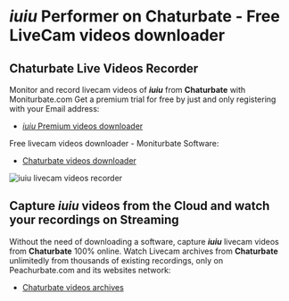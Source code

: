 # _iuiu_ Performer on Chaturbate - Free LiveCam videos downloader

## Chaturbate Live Videos Recorder

Monitor and record livecam videos of **_iuiu_** from **Chaturbate** with Moniturbate.com
Get a premium trial for free by just and only registering with your Email address:
* [_iuiu_ Premium videos downloader](https://moniturbate.com/request-demo-licence-key.html)

Free livecam videos downloader - Moniturbate Software:
* [Chaturbate videos downloader](https://moniturbate.com/moniturbate-download-software.html)

![_iuiu_ livecam videos recorder](https://peachurnet.com/templates/moniturbate-software.png)


## Capture _iuiu_ videos from the Cloud and watch your recordings on Streaming

Without the need of downloading a software, capture **_iuiu_** livecam videos from **Chaturbate** 100% online.
Watch Livecam archives from **Chaturbate** unlimitedly from thousands of existing recordings, only on Peachurbate.com and its websites network:
* [Chaturbate videos archives](https://peachurnet.com/)